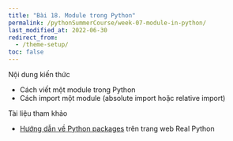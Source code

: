 ```yaml
---
title: "Bài 18. Module trong Python"
permalink: /pythonSummerCourse/week-07-module-in-python/
last_modified_at: 2022-06-30
redirect_from:
  - /theme-setup/
toc: false
---
```


Nội dung kiến thức
- Cách viết một module trong Python
- Cách import một module (absolute import hoặc relative import)

Tài liệu tham khảo
- [Hướng dẫn về Python packages](https://realpython.com/python-modules-packages/) trên trang web Real Python
